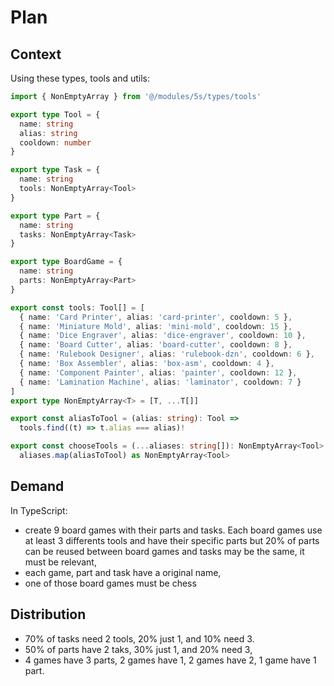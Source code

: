 # Plan

## Context

Using these types, tools and utils:

```ts
import { NonEmptyArray } from '@/modules/5s/types/tools'

export type Tool = {
  name: string
  alias: string
  cooldown: number
}

export type Task = {
  name: string
  tools: NonEmptyArray<Tool>
}

export type Part = {
  name: string
  tasks: NonEmptyArray<Task>
}

export type BoardGame = {
  name: string
  parts: NonEmptyArray<Part>
}

export const tools: Tool[] = [
  { name: 'Card Printer', alias: 'card-printer', cooldown: 5 },
  { name: 'Miniature Mold', alias: 'mini-mold', cooldown: 15 },
  { name: 'Dice Engraver', alias: 'dice-engraver', cooldown: 10 },
  { name: 'Board Cutter', alias: 'board-cutter', cooldown: 8 },
  { name: 'Rulebook Designer', alias: 'rulebook-dzn', cooldown: 6 },
  { name: 'Box Assembler', alias: 'box-asm', cooldown: 4 },
  { name: 'Component Painter', alias: 'painter', cooldown: 12 },
  { name: 'Lamination Machine', alias: 'laminator', cooldown: 7 }
]
export type NonEmptyArray<T> = [T, ...T[]]

export const aliasToTool = (alias: string): Tool =>
  tools.find((t) => t.alias === alias)!

export const chooseTools = (...aliases: string[]): NonEmptyArray<Tool> =>
  aliases.map(aliasToTool) as NonEmptyArray<Tool>
```

## Demand

In TypeScript:

- create 9 board games with their parts and tasks. Each board games use at least 3 differents tools and have their specific parts but 20% of parts can be reused between board games and tasks may be the same, it must be relevant,
- each game, part and task have a original name,
- one of those board games must be chess

## Distribution

- 70% of tasks need 2 tools, 20% just 1, and 10% need 3.
- 50% of parts have 2 taks, 30% just 1, and 20% need 3,
- 4 games have 3 parts, 2 games have 1, 2 games have 2, 1 game have 1 part.
